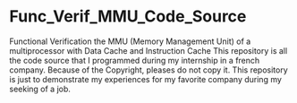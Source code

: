 # Func_Verif_MMU_Code_Source
Functional Verification the MMU (Memory Management Unit) of a multiprocessor with Data Cache and Instruction Cache
This repository is all the code source that I programmed during my internship in a french company. Because of the Copyright, pleases do not copy it. This repository is just to demonstrate my experiences for my favorite company during my seeking of a job.

